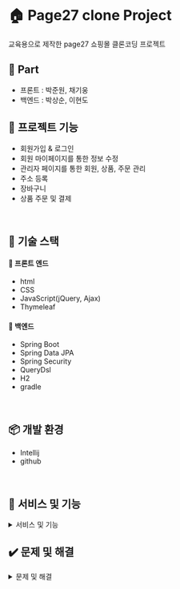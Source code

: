 # 🏠 Page27 clone Project
 교육용으로 제작한 page27 쇼핑몰 클론코딩 프로젝트<br>
 

## 👋 Part 

- 프론트 : 박준원, 채기웅
- 백엔드 : 박상순, 이현도

## 📁 프로젝트 기능

- 회원가입 & 로그인
- 회원 마이페이지를 통한 정보 수정
- 관리자 페이지를 통한 회원, 상품, 주문 관리
- 주소 등록
- 장바구니
- 상품 주문 및 결제

<br/>

## 📕 기술 스택

#### 📙  프론트 엔드

- html
- CSS
- JavaScript(jQuery, Ajax)
- Thymeleaf



#### 📙 백엔드

- Spring Boot
- Spring Data JPA
- Spring Security
- QueryDsl
- H2
- gradle

<br/>


## 📦 개발 환경


- Intellij
- github


<br/>


## 📸 서비스 및 기능

<details markdown="1">
<summary>서비스 및 기능</summary>
🔍🔍🔍🔍🔍🔍🔍

- ### 메인 화면

<img src="src/main/resources/static/image/etc/main.PNG" width=500><br><br>

- ### 회원가입 / 로그인
🔍 회원가입
<img src="src/main/webapp/resources/image/signup.PNG" width=500><br>

- Ajax를 사용한 ID 중복확인 기능
<img src="src/main/webapp/resources/image/ajax.PNG" width=500><br>
<img src="src/main/webapp/resources/image/check_id.PNG" width=500><br>

🔍 로그인
- Spring Security 적용
<img src="src/main/webapp/resources/image/login.PNG" width=500><br><br>

- ### 관리자 페이지
- ID를 "admin"으로 로그인 시 관리자로 넘어가도록 설정
<img src="src/main/webapp/resources/image/admin_login.PNG" width=500><br>

🔍 관리자 메인화면
- 누적 방문자 수 및 상품, 주문, 회원 현황 요약 출력
<img src="src/main/webapp/resources/image/admin_main1.PNG" width=400>
<img src="src/main/webapp/resources/image/admin_main2.PNG" width=400><br><br>

- ### 관리자 상품 관리
🔍 상품 등록
- Querydsl을 통한 상품 정보 저장
- commons-io 라이브러리를 이용한 이미지 파일 업로드
<img src="src/main/webapp/resources/image/admin_additem.PNG" width=500><br>

🔍 상품 목록
- Querydsl을 통한 동적 검색 기능
<img src="src/main/webapp/resources/image/admin_itemlist.PNG" width=500><br>

- 상품 상태 변경(판매, 품절) 및 삭제
<img src="src/main/webapp/resources/image/admin_change_itemstatus.PNG" width=500><br><br>

- ### 관리자 주문 관리
- Querydsl을 통한 동적 검색 기능
<img src="src/main/webapp/resources/image/admin_order.PNG" width=500><br><br>

- ### 관리자 페이지
<img src="src/main/webapp/resources/image/adminpage.PNG" width=500>

- ### 자동 완성 기능 
<img src="src/main/webapp/resources/image/autosearch.PNG" width=500>

- ### 장바구니
<img src="src/main/webapp/resources/image/putbasket.PNG" width=500>
<img src="src/main/webapp/resources/image/basketpage.PNG" width=500>

- ### 주문 기능
<img src="src/main/webapp/resources/image/order1.PNG" width=500>
<img src="src/main/webapp/resources/image/order2.PNG" width=500>


</details>

## ✔️ 문제 및 해결

<details markdown="1">
<summary>문제 및 해결</summary>

- ### 문제 : 웹 크롤링 코드가 한번씩 돌리도록 구성이 되어있어서 너무 많은 시간이 소요됨
- ### 해결 : for문과 switch-case문을 사용하여 각 카테고리별로 한번에 처리되도록 구성

<img src="src/main/resources/static/image/etc/webcrawling_for.PNG" width=500>
<br><br>

- ### 문제 : 크롤링 시 SQL문에서 에러가 발생함

<img src="src/main/resources/static/image/etc/error.PNG" width=500>
<br>

- ### 원인 : 크롤링해오는 값이 없을 경우 값이 null로 들어가지 않고 뒤에 텍스트까지 같이 크롤링을 해서 저장범위를 넘어감
- ### 해결 : 변수의 값을 null로 초기화하고 if문으로 값이 있는 경우에만 크롤링하도록 처리

<img src="src/main/resources/static/image/etc/solution.PNG" width=500>

</details>